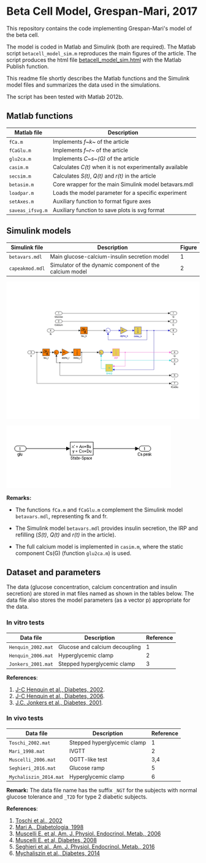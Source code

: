 # Beta Cell Model, Grespan-Mari, 2017

This repository contains the code implementing Grespan-Mari's
model of the beta cell.

The model is coded in Matlab and Simulink (both are required).
The Matlab script `betacell_model_sim.m` reproduces the main figures of
the article. The script produces the html file [betacell_model_sim.html](html/betacell_model_sim.html) with the Matlab Publish function.

This readme file shortly describes the Matlab functions and the Simulink model files and summarizes the data used in the simulations.

The script has been tested with Matlab 2012b.



## Matlab functions

Matlab file | Description
------------|------------
`fCa.m` | Implements *f~k~* of the article
`fCaGlu.m` | Implements *f~r~* of the article
`glu2ca.m` | Implements *C~s~(G)* of the article
`casim.m` | Calculates *C(t)* when it is not experimentally available
`secsim.m` | Calculates *S(t)*, *Q(t)* and *r(t)* in the article
`betasim.m` | Core wrapper for the main Simulink model betavars.mdl
`loadpar.m` | Loads the model parameter for a specific experiment
`setAxes.m` | Auxiliary function to format figure axes
`saveas_ifsvg.m` | Auxiliary function to save plots is svg format


## Simulink models

Simulink file | Description | Figure
--------------|-------------|-------
`betavars.mdl` | Main glucose-calcium-insulin secretion model | 1
`capeakmod.mdl` | Simulator of the dynamic component of the calcium model | 2

![**Figure 1:** betavars.mdl](img/betavars.mdl.png)

![**Figure 2:** capeakmod.mdl](img/capeakmod.mdl.png)

**Remarks:**

* The functions `fCa.m` and `fCaGlu.m` complement the Simulink model `betavars.mdl`, representing fk and fr.

* The Simulink model `betavars.mdl` provides insulin secretion, the IRP and refilling (*S(t)*, *Q(t)* and *r(t)* in the article).

* The full calcium model is implemented in `casim.m`, where the static component Cs(G) (function `glu2ca.m`) is used.


## Dataset and parameters

The data (glucose concentration, calcium concentration and insulin secretion) are stored in mat files named as shown in the tables below. The data file also stores the model parameters (as a vector p) appropriate for the data.

### In vitro tests


Data file | Description | Reference
----------|-------------|----------
`Henquin_2002.mat` | Glucose and calcium decoupling | 1
`Henquin_2006.mat` | Hyperglycemic clamp | 2
`Jonkers_2001.mat` | Stepped hyperglycemic clamp | 3

**References**:

1. [J-C Henquin et al., Diabetes, 2002](https://doi.org/10.2337/diabetes.51.2007.S60).
2. [J-C Henquin et al., Diabetes, 2006](https://doi.org/10.2337/diabetes.55.02.06.db05-1051).
3. [J.C. Jonkers et al., Diabetes, 2001](https://doi.org/10.2337/diabetes.50.3.540).

### In vivo tests


Data file | Description | Reference
----------|-------------|----------
`Toschi_2002.mat` | Stepped hyperglycemic clamp | 1
`Mari_1998.mat` | IVGTT | 2
`Muscelli_2006.mat` | OGTT-like test | 3,4
`Seghieri_2016.mat` | Glucose ramp | 5
`Mychaliszin_2014.mat` | Hyperglycemic clamp | 6

**Remark:** The data file name has the suffix `_NGT` for the subjects with normal glucose tolerance and `_T2D` for type 2 diabetic subjects.

**References**:

1. [Toschi et al., 2002](https://doi.org/10.2337/diabetes.51.2007.S130)
2. [Mari A., Diabetologia, 1998](https://doi.org/10.1007/s001250051027)
3. [Muscelli E. et al, Am. J. Physiol. Endocrinol. Metab., 2006](https://doi.org/10.1152/ajpendo.00571.2005)
4. [Muscelli E. et al, Diabetes, 2008](https://doi.org/10.2337/db07-1315)
5. [Seghieri et al., Am. J. Physiol. Endocrinol. Metab., 2016](https://doi.org/10.1152/ajpendo.00428.2015)
6. [Mychaliszin et al., Diabetes, 2014](https://doi.org/10.2337/db13-1951)

